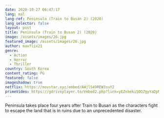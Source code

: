 ```yaml
---
date: 2020-10-27 06:47:17
lang: mal
lang-ref: Peninsula (Train to Busan 2) (2020)
lang_selector: false
layout: post
title: Peninsula (Train to Busan 2) (2020)
image: /assets/images/26.jpg
featured_image: /assets/images/26.jpg
author: maxflix21
genre:
  - Action
  - Horror
  - Thriller
country: South Korea
content_rating: PG
featured: false
imageshadow: true
netflix: https://movstar.xyz/embed/AWjlS49REW3suY2
primeVideo: https://gdriveplayer.to/embed2.php?link=yEZeheki5OOZgyYaDpMZYAAHmYU5xCMixoU1ZAQr3n1AjzeCiftcAWoQJKLhjezeYux4KLn2FeJJyS1%252FGD4eHZq5EZup4rHZAbXjpu2jjOalBbVO27iwVKa%252Fj%252FadGMzhguHKPBmViLb3uWBLocVXV1AgYR9S8uipwooBrNuIYz6a%252BMNlqd7ppp5RA00wuiBUE%253D
---
```

Peninsula takes place four years after Train to Busan as the characters fight to escape the land that is in ruins due to an unprecedented disaster.